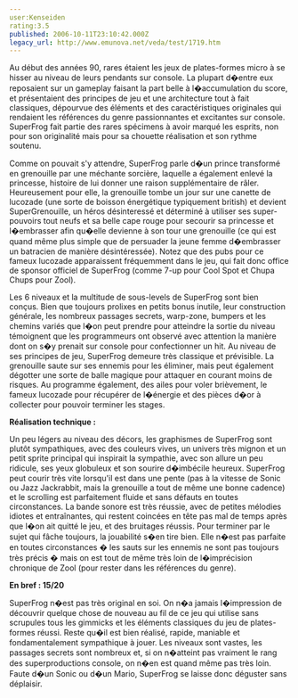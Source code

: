 ```yaml
---
user:Kenseiden
rating:3.5
published: 2006-10-11T23:10:42.000Z
legacy_url: http://www.emunova.net/veda/test/1719.htm
---
```

Au début des années 90, rares étaient les jeux de plates-formes micro à se hisser au niveau de leurs pendants sur console. La plupart d�entre eux reposaient sur un gameplay faisant la part belle à l�accumulation du score, et présentaient des principes de jeu et une architecture tout à fait classiques, dépourvue des éléments et des caractéristiques originales qui rendaient les références du genre passionnantes et excitantes sur console. SuperFrog fait partie des rares spécimens à avoir marqué les esprits, non pour son originalité mais pour sa chouette réalisation et son rythme soutenu.  

  

Comme on pouvait s'y attendre, SuperFrog parle d�un prince transformé en grenouille par une méchante sorcière, laquelle a également enlevé la princesse, histoire de lui donner une raison supplémentaire de râler. Heureusement pour elle, la grenouille tombe un jour sur une canette de lucozade (une sorte de boisson énergétique typiquement british) et devient SuperGrenouille, un héros désinteressé et déterminé à utiliser ses super-pouvoirs tout neufs et sa belle cape rouge pour secourir sa princesse et l�embrasser afin qu�elle devienne à son tour une grenouille (ce qui est quand même plus simple que de persuader la jeune femme d�embrasser un batracien de manière désintéressée). Notez que des pubs pour ce fameux lucozade apparaissent fréquemment dans le jeu, qui fait donc office de sponsor officiel de SuperFrog (comme 7-up pour Cool Spot et Chupa Chups pour Zool).  

  

Les 6 niveaux et la multitude de sous-levels de SuperFrog sont bien conçus. Bien que toujours prolixes en petits bonus inutile, leur construction générale, les nombreux passages secrets, warp-zone, bumpers et les chemins variés que l�on peut prendre pour atteindre la sortie du niveau témoignent que les programmeurs ont observé avec attention la manière dont on s�y prenait sur console pour confectionner un hit. Au niveau de ses principes de jeu, SuperFrog demeure très classique et prévisible. La grenouille saute sur ses ennemis pour les éliminer, mais peut également dégotter une sorte de balle magique pour attaquer en courant moins de risques. Au programme également, des ailes pour voler brièvement, le fameux lucozade pour récupérer de l�énergie et des pièces d�or à collecter pour pouvoir terminer les stages.  

  

**Réalisation technique :**  

Un peu légers au niveau des décors, les graphismes de SuperFrog sont plutôt sympathiques, avec des couleurs vives, un univers très mignon et un petit sprite principal qui inspirait la sympathie, avec son allure un peu ridicule, ses yeux globuleux et son sourire d�imbécile heureux. SuperFrog peut courir très vite lorsqu'il est dans une pente (pas à la vitesse de Sonic ou Jazz Jackrabbit, mais la grenouille a tout de même une bonne cadence) et le scrolling est parfaitement fluide et sans défauts en toutes circonstances. La bande sonore est très réussie, avec de petites mélodies idiotes et entraînantes, qui restent coincées en tête pas mal de temps après que l�on ait quitté le jeu, et des bruitages réussis. Pour terminer par le sujet qui fâche toujours, la jouabilité s�en tire bien. Elle n�est pas parfaite en toutes circonstances � les sauts sur les ennemis ne sont pas toujours très précis � mais on est tout de même très loin de l�imprécision chronique de Zool (pour rester dans les références du genre).  

  

**En bref : 15/20**  

SuperFrog n�est pas très original en soi. On n�a jamais l�impression de découvrir quelque chose de nouveau au fil de ce jeu qui utilise sans scrupules tous les gimmicks et les éléments classiques du jeu de plates-formes réussi. Reste qu�il est bien réalisé, rapide, maniable et fondamentalement sympathique à jouer. Les niveaux sont vastes, les passages secrets sont nombreux et, si on n�atteint pas vraiment le rang des superproductions console, on n�en est quand même pas très loin. Faute d�un Sonic ou d�un Mario, SuperFrog se laisse donc déguster sans déplaisir.
